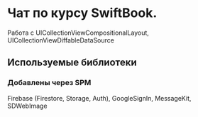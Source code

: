 # Чат по курсу SwiftBook.

Работа с UICollectionViewCompositionalLayout, UICollectionViewDiffableDataSource

## Используемые библиотеки 
### Добавлены через SPM
Firebase (Firestore, Storage, Auth), GoogleSignIn, MessageKit, SDWebImage

